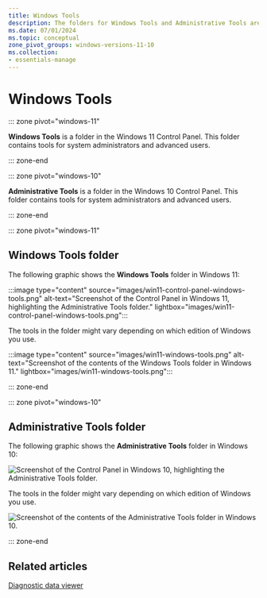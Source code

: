 ```yaml
---
title: Windows Tools
description: The folders for Windows Tools and Administrative Tools are folders in the Control Panel that contain tools for system administrators and advanced users.
ms.date: 07/01/2024
ms.topic: conceptual
zone_pivot_groups: windows-versions-11-10
ms.collection:
- essentials-manage
---
```


# Windows Tools

::: zone pivot="windows-11"

**Windows Tools** is a folder in the Windows 11 Control Panel. This folder contains tools for system administrators and advanced users.

::: zone-end

::: zone pivot="windows-10"

**Administrative Tools** is a folder in the Windows 10 Control Panel. This folder contains tools for system administrators and advanced users.

::: zone-end

::: zone pivot="windows-11"

## Windows Tools folder

The following graphic shows the **Windows Tools** folder in Windows 11:

:::image type="content" source="images/win11-control-panel-windows-tools.png" alt-text="Screenshot of the Control Panel in Windows 11, highlighting the Administrative Tools folder." lightbox="images/win11-control-panel-windows-tools.png":::

The tools in the folder might vary depending on which edition of Windows you use.

:::image type="content" source="images/win11-windows-tools.png" alt-text="Screenshot of the contents of the Windows Tools folder in Windows 11." lightbox="images/win11-windows-tools.png":::

::: zone-end

::: zone pivot="windows-10"

## Administrative Tools folder

The following graphic shows the **Administrative Tools** folder in Windows 10:

![Screenshot of the Control Panel in Windows 10, highlighting the Administrative Tools folder.](images/admin-tools.png)

The tools in the folder might vary depending on which edition of Windows you use.

![Screenshot of the contents of the Administrative Tools folder in Windows 10.](images/admin-tools-folder.png)

::: zone-end

## Related articles

[Diagnostic data viewer](/windows/privacy/diagnostic-data-viewer-overview)
